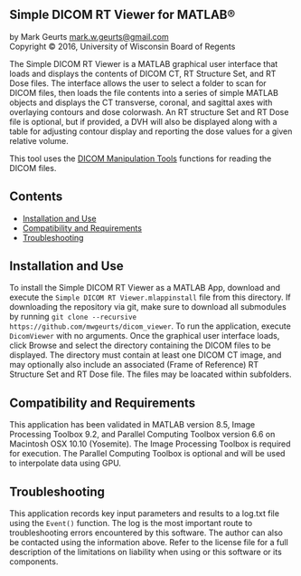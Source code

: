 ## Simple DICOM RT Viewer for MATLAB&reg;

by Mark Geurts <mark.w.geurts@gmail.com>
<br>Copyright &copy; 2016, University of Wisconsin Board of Regents

The Simple DICOM RT Viewer is a MATLAB graphical user interface that loads and displays the contents of DICOM CT, RT Structure Set, and RT Dose files. The interface allows the user to select a folder to scan for DICOM files, then loads the file contents into a series of simple MATLAB objects and displays the CT transverse, coronal, and sagittal axes with overlaying contours and dose colorwash. An RT structure Set and RT Dose file is optional, but if provided, a DVH will also be displayed along with a table for adjusting contour display and reporting the dose values for a given relative volume.

This tool uses the [DICOM Manipulation Tools](https://github.com/mwgeurts/dicom_tools) functions for reading the DICOM files.

## Contents

* [Installation and Use](README.md#installation-and-use)
* [Compatibility and Requirements](README.md#compatibility-and-requirements)
* [Troubleshooting](README.md#troubleshooting)

## Installation and Use

To install the Simple DICOM RT Viewer as a MATLAB App, download and execute the `Simple DICOM RT Viewer.mlappinstall` file from this directory. If downloading the repository via git, make sure to download all submodules by running  `git clone --recursive https://github.com/mwgeurts/dicom_viewer`. To run the application, execute `DicomViewer` with no arguments. Once the graphical user interface loads, click Browse and select the directory containing the DICOM files to be displayed. The directory must contain at least one DICOM CT image, and may optionally also include an associated (Frame of Reference) RT Structure Set and RT Dose file. The files may be loacated within subfolders.

## Compatibility and Requirements

This application has been validated in MATLAB version 8.5, Image Processing Toolbox 9.2, and Parallel Computing Toolbox version 6.6 on Macintosh OSX 10.10 (Yosemite).  The Image Processing Toolbox is required for execution.  The Parallel Computing Toolbox is optional and will be used to interpolate data using GPU.

## Troubleshooting

This application records key input parameters and results to a log.txt file using the `Event()` function. The log is the most important route to troubleshooting errors encountered by this software. The author can also be contacted using the information above. Refer to the license file for a full description of the limitations on liability when using or this software or its components.
